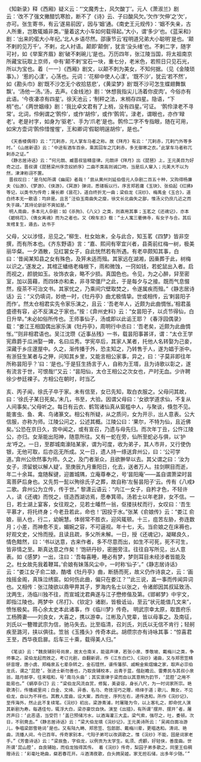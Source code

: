 <!-- { "loadSidebar": true } -->
《知新录》释《西厢》疑义云：“‘文魔秀士，风欠酸丁’。元人《萧淑兰》剧云：‘改不了强文撇醋饥寒脸，断不了《诗》云、子曰酸风欠。’欠作‘欠伸’之‘欠’，亦可。张生寄书，有云‘遂易前因’，因与‘姻’通。《南史王元规传》：‘姻不失亲，古人所重，岂敢辄婚非类。’‘量着这大小车如何载得起。’大小，谓‘多少’也。《蓝采和》剧：‘出来的偌大小年纪。’北人乡语尽然。邵康节云‘程明道兄弟大小聪明’是也。‘颠不剌的见万千’。不剌，北人衬语。颠即‘颠倒’，犹言‘没头绪’也。不剌二字，随字可衬，如《举案齐眉》剧‘破不剌碗儿’是也。万历四年，张江陵当国，将太祖南京所藏宝玩取上京师，中有‘颠不剌’宝石一块，重七分，老米色，若照日只见石光，所以为宝也。着〔一一〕《西厢》剧文，以颠不刺为美女，不知何据。（见《金陵琐事》。）‘惹的心漾’，心荡也。元词：‘花柳中使人心漾’。‘既不沙’，犹云‘若不然’，如《勘头巾》剧‘既不沙怎无个收拾慈悲’，《黄梁梦》剧‘既不沙可怎生蝶翅舞飘飘’。‘汤他一汤。’汤，去声。《金线池》剧：‘休想我指尖儿汤着你皮肉’。今俗亦有此语。‘今夜凄凉有四星’。徐天池云；‘制秤之法，末梢存四星。隐语，“下梢”也。’《两世姻缘》剧：‘我比卓文君有了上梢，没有四星。’可证。 ‘鹘伶渌老不寻常’。北词，伶俐谓之‘鹘伶’，或作‘胡伶’，或作‘鹘鸰’。渌老，谓眼也，亦作‘睩老’。老是衬字，如身为‘驱老’、手为‘爪老’是也。鹘伶二字不专指眼，随在可用，如宋方壶词‘鹘伶惜惺惺’，王和卿词‘假聪明逞胡伶’，是也。”
  
 
     《天香楼偶得》云：“兀剌赤，元人掌车马者之称。故《拜月》有云：‘兀剌赤，兀剌门外等多时。’《山居新语》云：‘中途有酒车百余，乘其回车之兀剌赤，多无御寒之衣。’此掌车马者称兀剌赤之证。”
     《静志居诗话》云：“何元朗、臧晋叔皆精音律。元朗评《拜月》出《琵琶》上，王元美目为好奇之过。晋叔谓《琵琶梁州序念奴娇序》二曲不类高则诚口吻，当是后人窜入；元美大不以为然，津津称诩不置。
     晋叔叹曰：‘是乌知所谓《幽闺》者哉！’尝从黄州刘延伯借元人杂剧二百五十种，又购得杨廉夫《仙游》、《梦游》、《侠游》，《冥游》弹词，悉镂板以行。序言郑若庸《玉玦》、张伯起《红拂》等记，以类书为传奇；屠长卿《昙花》，道白终折无一曲；梁伯龙《浣纱》、梅禹金《玉合》，道白终本无一散语：均非是。且言‘汪伯玉南曲失之糜，徐文长北曲失之鄙，惟汤义仍庶几近之而失于疎。’其持论龂龂不爽如是。”
     明人南曲，多本元人杂剧：如《杀狗》、《八义》之类，则直用其事；玉茗之《还魂记》，亦本《碧桃花》、《倩女离魂》而为之者也。又《睽车志》载：“士人寓三衢佛寺，有女子与合。其后发棺复生，遁去。达书于 
  
 
父母，父以涉怪，忌见之。”柳生、杜女始末，全与此合，知玉茗《四梦》皆非空撰，而有所本也。《齐东野语》言：“嘉、熙间有宰宜兴者，县斋前红梅一树，极美丽华粲。一夕酒散，见红裳女子，自此恍然若有所遇。有老卒颇知其事，白曰：‘昔闻某知县之女有殊色，及笄未适而殂。其家远在湖湘，因槀葬于此，树梅以识之。’遂发之，其棺正蟠络老梅根下，雨和微蚀，一窍如钱，若蛇鼠出入者。启而视之，颜貌如玉。妆饰衣衾，略不少损。真国色也。令见，为之心醉，舁至密室，加以茵藉，而四体亦和柔，非寻常僵尸之此，于是每夕与之接。既而气息惙然，瘦茶不可治文书。其家忧之，乃乘间穴壁取焚之，令遂属疾而殂。”《静志居诗话》云：“义仍填词，妙绝一时，《牡丹亭》曲尤极情挚。世或相传，云‘剌昙阳子而作’。然太仓相君实先令家乐演之，且云：‘吾老年人，近颇为此曲惆怅。’相君虽盛德有容，必不反演之于家也。”按：《弇州史料》云：“女昙阳子，以贞节得仙，白日升举。”未必如俗所传也。王师事仙子，汤或即以此诟王耶？《春浮园偶录》载：“娄江王相国偶出家乐演《牡丹亭》，周明行中丞曰：‘吾老矣，近颇为此曲惆怅。’”则非相君语也。吴江沈瓒《近事丛残》一书，载昙阳事甚详，谓：“太仓王学宪鼎爵于瓜洲娶一婢，名曰瓜秀。学宪卒后，其家人某者，托他人名转娶为己妾，深藏于乡庄邃屋中。久之，渐传播于外，恐主知之，乃转售于人，遂为娼于浙中。有浙狂生某者与之狎，问知其乡里，又能言相公家事，异之，曰：‘子莫非即往年所称昙阳乎？’曰：‘是也。’于是狂生扬言于人，自称为王壻，且为诗歌以彰之，遂有流言于世，可恨哉!”又云：“昙阳仙，太仓王相公之次女也，产时无血。少许聘徐少参廷裸子。方相公在朝时，时当乙 
  
 
亥、丙子闻，徐氏子卒于家。未有信至，女已先知，取白衣服之。父母问其故，曰：‘徐氏子某日死矣。’未几，书至，大验。因谓父母曰：‘女欲学道求仙，不复从人间事矣。’父母听之。每日有云衣、鹤驾诸仙真从窗槛中人，与聚谈，倏忽不见。能害虫、鱼、禽、鸟诸篆文。相公有所疑，从之质问，女为开示，出人意表。公大信服，亦称为师。江陵公问之，公述其概。江陵公曰：‘果尔，不特为仙，且近佛矣。’公恐在京日久，宫中闻之，或有宣召，乃遗与母先归。而次年丁丑，公忤江陵公，亦归。女渐能出阳神，随意所往。又有一蛇在旁，仙所至蛇必与俱，以‘护龙’呼之。一日，至郡城南濠陆某家，谓为可度，收为弟子，其人市井，又行使伪银，无他可取，后亦迄无所成。又一日，遗人持一绦送弇州公，曰：‘公可学道。’弇州公欣然事为师。久之，及门者渐众，且欲翀举以去。其父谓之曰：‘汝为女子，须留蜕以解人疑’。至庚辰九月重阳日，化去，送者万人。拄剑瞑目而逝，年二十余耳。龛随髹键，迎置城隅，立庵尊奉之，号‘昙阳庵’——盖自谓萧梁时昙鸾菩萨后身也。又先剪一髭以殉徐氏子之葬，故自称‘左髻昙阳子’云。传有《八戒》二歌。弇州公为立传，传于世。”
黎潇云语云：“内江一女子，自矜才色，不轻许人，读《还魂》而悦之，径造西湖访焉，愿奉箕帚。汤若士以年老辞，女不信。一日，若士湖上宴客，女往观之，见若士皤然一翁，伛搂扶杖而行，女叹曰：‘吾生平慕才，将托终身；今老丑若此，命也！’因投于水。”张某《俞娘传》云：“娄江  俞娘，丽人也，行二，幼婉慧。体弱常不胜衣，迎风辄顿。十三，疽苦左胁，弥连数月；小差，而神愈不支，媚婉之容，不可逼视。年十七，夭。当俞娘之在床褥也，好观文史，父怜而授。且读且疏，多父所未解。一日，授《还魂记》，凝睇良久，情色黯然，曰：‘书以达意，古来作者，多不尽意而出，如生不可死，死不可生，皆非情之至。斯真达意之作矣！’饱研丹砂，密圈旁注。往往自写所见，出人意表。如《感梦》一出，注曰：‘吾每喜睡，睡必有梦，梦则耳目未经涉者皆能及之。杜女故先我着鞭耳。’俞娘有妹落风尘中，一时称‘仙子’。”《静志居诗话》云：“娄江女子俞二娘，酷嗜《牡丹亭》曲，断肠而死，故义仍作诗哀之，云：‘画烛摇金阁，真珠泣绣窗。如何伤此曲，偏只在娄江？’”此三说，盖一事而传闻异词也。又相传：张江陵欲以鼎甲畀其子，罗海内名士以张之，令诸郎因其叔延致汤、沈两生，汤临川独不往，而宣城沈君典遂与江子懋修偕及第。《邯郸梦》中宇文，即指江陵也。两梦中《吊打》、《钦定》诸剧，皆极诋讪，至云“状元能值几文来”，愤怅极矣。蒋心余太史本此诸事，作《临川梦》传奇。
明武宗幸太原，取晋府乐工杨腾妻——刘良女，大喜之，携以游幸。江彬及八党辈，皆以母事之。及南征，刘氏以一簪赠武宗为信，驰马失去。比至临清，召刘氏，刘氏以无信不肯行；轻舸疾至潞河，挟以俱往。笠翁《玉搔头》传奇本此。胡缵宗亦有诗咏其事：“惊喜君王至，西华夜启扉。后车三十乘，载得美人归。”  
  
 
     《笔谈》云：“魏良辅别号尚泉，居太仓南关，能谐声律，若张小泉、季敬坡、戴梅川之类，争师事之。梁伯龙起而效之，考订元剧，自翻新调，作《江东白纻》、《浣纱》诸曲，又与郑思笠精研音理，唐小虞、郑梅泉五七辈杂转之，金石铿然，谱传藩邸、戚畹金紫熠爚之家，取声必宗伯龙氏，谓之‘昆腔’。张进士新勿善也，乃取良辅校本，出青于蓝，偕赵瞻云、雷旉民与其叔小泉翁，踏月邮亭，往来唱和，号‘南马头曲’；其实禀律于梁而自以其意稍为韵节，‘昆腔’之用不能易也。”《蜗亭杂订》云：“梁伯龙风流自赏，修髯，美姿容，身长八尺，为一时词家所宗。艳歌清引，传播戚里间；白金、文绮、异香、名马、奇技淫巧之赠，络绎于道；歌儿、舞女，不见伯龙，自以为不祥也。其教人度曲，设大案，西向坐，序列左右，递传迭和。所作《浣纱记》，至传海外，然止此不复续笔。《浣纱》初出，梁游青浦，时屠隆为令，以上客礼之，即命优人演其新剧为寿。每遇佳句，辄浮大白，梁亦豪饮自快。演至《出猎》，有所谓‘摆开、摆开’者，屠厉声曰：‘此恶语，当受罚！’盖已预储污水，以酒海灌三大盂。梁气索，强尽之，吐，委顿。次日，不别竟去。”《静志居诗话》云：“梁大伯龙填《浣纱记》，王元美诗所云：‘吴阊白面冶游儿，争唱梁郎雪艳词’是也。又有陆九畴、郑思笠、包郎郎、戴梅川辈，更唱迭和。清词、艳曲，流播人间，今已百年。传奇家别本，弋阳子弟可以改调歌之，惟《浣纱》不能，固是词家老手。”《芳畬诗话》云：“梁辰鱼，字伯龙，以例贡为太学生。虬须、虎颧，好轻侠，善度曲。世所谓‘昆山腔’，自良辅始，而伯龙独得其传。 着《浣纱》传奇，梨园子弟多歌之。同里王伯稠赠诗云：‘彩毫吐艳曲，粲若春花开。斗酒清夜歌，白头拥吴姬。家无担石储，出多年少随。’”
  
 
